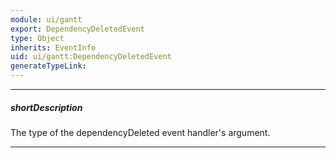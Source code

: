 ```yaml
---
module: ui/gantt
export: DependencyDeletedEvent
type: Object
inherits: EventInfo
uid: ui/gantt:DependencyDeletedEvent
generateTypeLink: 
---
```

---
##### shortDescription
The type of the dependencyDeleted event handler's argument.

---
<!-- Description goes here -->